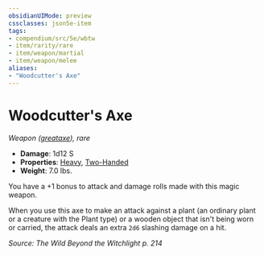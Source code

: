 ```yaml
---
obsidianUIMode: preview
cssclasses: json5e-item
tags:
- compendium/src/5e/wbtw
- item/rarity/rare
- item/weapon/martial
- item/weapon/melee
aliases: 
- "Woodcutter's Axe"
---
```

# Woodcutter's Axe
*Weapon ([greataxe](Mechanics/items/greataxe.md)), rare*  

- **Damage**: 1d12 S
- **Properties**: [Heavy](Mechanics/Rules/item-properties.md#Heavy), [Two-Handed](Mechanics/Rules/item-properties.md#Two-Handed)
- **Weight**: 7.0 lbs.

You have a +1 bonus to attack and damage rolls made with this magic weapon.

When you use this axe to make an attack against a plant (an ordinary plant or a creature with the Plant type) or a wooden object that isn't being worn or carried, the attack deals an extra `2d6` slashing damage on a hit.

*Source: The Wild Beyond the Witchlight p. 214*